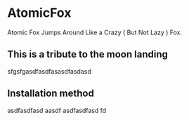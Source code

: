 # AtomicFox
Atomic Fox Jumps Around Like a Crazy ( But Not Lazy )  Fox.

## This is a tribute to the moon landing 

sfgsfgasdfasdfasasdfasdasd

## Installation method 

asdfasdfasd aasdf asdfasdfasd fd
